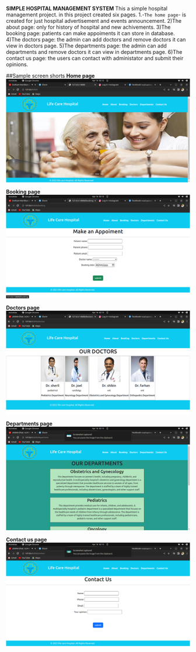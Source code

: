 
**SIMPLE HOSPITAL MANAGEMENT SYSTEM**
  This a simple hospital management project. in this project created six pages.
  1.-`The home page`- is created for just hospital advertisement and events announcement.
  2)The about page: only for history of hospital and new achivements.
  3)The booking page: patients can make appoiments it can store in database.
  4)The doctors page: the admin can add doctors and remove doctors it can view in doctors page.
  5)The departments page: the admin can add departments and remove doctors it can view in departments page.
  6)The contact us page: the users can contact with administator and submit their opinions.

##Sample screen shorts
**Home page**
![home page](screen_shorts/home_page.png)

**Booking page**
![booking page](screen_shorts/appoiment_page.png)

**Doctors page**
![doctors page](screen_shorts/doctors_page.png)

**Departments page**
![departments page](screen_shorts/departments_page.png)

**Contact us page**
![contact us](screen_shorts/contactus_page.png)
